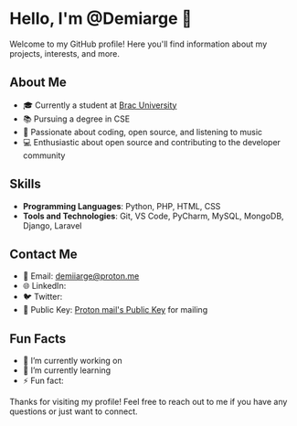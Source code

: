 <!---
Demiarge/Demiarge is a ✨ special ✨ repository because its `README.md` (this file) appears on your GitHub profile.
You can click the Preview link to take a look at your changes.
--->

# Hello, I'm @Demiarge 👋

Welcome to my GitHub profile! Here you'll find information about my projects, interests, and more.

## About Me

- 🎓 Currently a student at [Brac University](https://www.bracu.ac.bd/)
- 📚 Pursuing a degree in CSE
- 🌟 Passionate about coding, open source, and listening to music
- 💻 Enthusiastic about open source and contributing to the developer community

<!-- ## Projects

Here are a few projects I've been working on:

1. **[Project 1 Name]** - A brief description of what this project does.
2. **[Project 2 Name]** - A brief description of what this project does.
3. **[Project 3 Name]** - A brief description of what this project does. -->

## Skills

- **Programming Languages**: Python, PHP, HTML, CSS
- **Tools and Technologies**: Git, VS Code, PyCharm, MySQL, MongoDB, Django, Laravel

## Contact Me

- 📧 Email: demiiarge@proton.me
- 🌐 LinkedIn: 
- 🐦 Twitter: 
- 🔑 Public Key: [Proton mail's Public Key](https://github.com/Demiarge/Demiarge/blob/main/publickey_ptm.asc) for mailing


## Fun Facts

- 🔭 I’m currently working on 
- 🌱 I’m currently learning 
- ⚡ Fun fact: 

Thanks for visiting my profile! Feel free to reach out to me if you have any questions or just want to connect.
